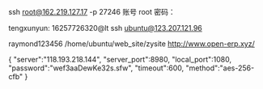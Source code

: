 ﻿ssh root@162.219.127.17 -p 27246
 账号 root
密码：



tengxunyun:
16257726320@lt
ssh ubuntu@123.207.121.96

raymond123456
/home/ubuntu/web_site/zysite
http://www.open-erp.xyz/

{
    "server":"118.193.218.144",
    "server_port":8980,
    "local_port":1080,
    "password":"wef3aaDewKe32s.sfw",
    "timeout":600,
    "method":"aes-256-cfb"
}



